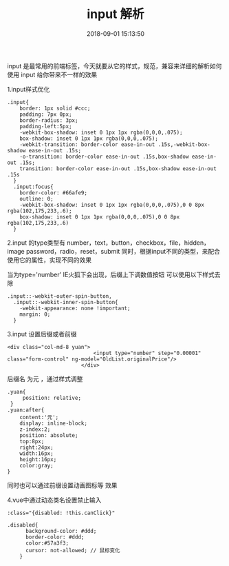 ﻿---
title: input 解析
date: 2018-09-01 15:13:50
tags:
---

input 是最常用的前端标签，今天就要从它的样式，规范，兼容来详细的解析如何使用
input 给你带来不一样的效果

1.input样式优化
```
.input{
    border: 1px solid #ccc;
    padding: 7px 0px;
    border-radius: 3px;
    padding-left:5px;
    -webkit-box-shadow: inset 0 1px 1px rgba(0,0,0,.075);
    box-shadow: inset 0 1px 1px rgba(0,0,0,.075);
    -webkit-transition: border-color ease-in-out .15s,-webkit-box-shadow ease-in-out .15s;
    -o-transition: border-color ease-in-out .15s,box-shadow ease-in-out .15s;
    transition: border-color ease-in-out .15s,box-shadow ease-in-out .15s
  }
  .input:focus{
    border-color: #66afe9;
    outline: 0;
    -webkit-box-shadow: inset 0 1px 1px rgba(0,0,0,.075),0 0 8px rgba(102,175,233,.6);
    box-shadow: inset 0 1px 1px rgba(0,0,0,.075),0 0 8px rgba(102,175,233,.6)
  }
```

2.input 的type类型有 number，text，button，checkbox，file，hidden，image
password，radio，reset，submit
同时，根据input不同的类型，来配合使用它的属性，实现不同的效果

当为type='number'  IE火狐下会出现，后缀上下调数值按钮
可以使用以下样式去除
```
.input::-webkit-outer-spin-button,
  .input::-webkit-inner-spin-button{
    -webkit-appearance: none !important;
    margin: 0;
  }
```

3.input 设置后缀或者前缀
```
<div class="col-md-8 yuan">
                            <input type="number" step="0.00001" class="form-control" ng-model="OldList.originalPrice"/>
                        </div>
```
后缀名 为元 ，通过样式调整
```
.yuan{
     position: relative;
 }
.yuan:after{
    content:'元';
    display: inline-block;
    z-index:2;
    position: absolute;
    top:8px;
    right:24px;
    width:16px;
    height:16px;
    color:gray;
}
```
同时也可以通过前缀设置动画图标等 效果

4.vue中通过动态类名设置禁止输入
```
:class="{disabled: !this.canClick}"
```
```
.disabled{
      background-color: #ddd;
      border-color: #ddd;
      color:#57a3f3;
      cursor: not-allowed; // 鼠标变化
    }
```

